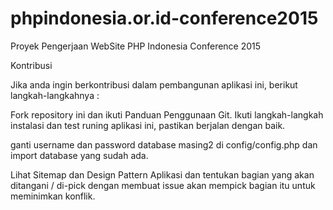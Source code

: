# phpindonesia.or.id-conference2015
Proyek Pengerjaan WebSite PHP Indonesia Conference 2015

Kontribusi

Jika anda ingin berkontribusi dalam pembangunan aplikasi ini, berikut langkah-langkahnya :

Fork repository ini dan ikuti Panduan Penggunaan Git. Ikuti langkah-langkah instalasi dan test runing aplikasi ini, pastikan berjalan dengan baik.

ganti username dan password database masing2 di config/config.php
dan import database yang sudah ada.

Lihat Sitemap dan Design Pattern Aplikasi dan tentukan bagian yang akan ditangani / di-pick dengan membuat issue akan mempick bagian itu untuk meminimkan konflik.

